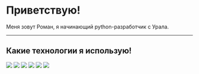 # Приветствую!

Меня зовут Роман, я начинающий python-разработчик с Урала. 

---
## Какие технологии я использую!
![](https://img.shields.io/badge/Code-Python-informational?style=flat&logo=python&logoColor=white&color=blue)
![](https://img.shields.io/badge/framework-Django-informational?style=flat&logo=django&logoColor=white&color=blue)
![](https://img.shields.io/badge/database-Postgresql-informational?style=flat&logo=postgresql&logoColor=white&color=blue)
![](https://img.shields.io/badge/Shell-Bash-informational?style=flat&logo=gnu-bash&logoColor=white&color=blue)
![](https://img.shields.io/badge/Tools-Docker-informational?style=flat&logo=docker&logoColor=white&color=blue)
![](https://img.shields.io/badge/OS-Ubuntu-informational?style=flat&logo=ubuntu&logoColor=white&color=blue)


